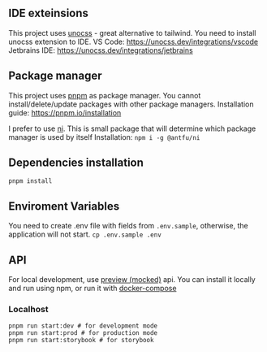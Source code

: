 ## IDE exteinsions

This project uses [unocss](https://unocss.dev/) - great alternative to tailwind. You need to install unocss extension to IDE.
VS Code: https://unocss.dev/integrations/vscode
Jetbrains IDE: https://unocss.dev/integrations/jetbrains

## Package manager

This project uses [pnpm](https://pnpm.io) as package manager. You cannot install/delete/update packages with other package managers.
Installation guide: https://pnpm.io/installation

I prefer to use [ni](https://github.com/antfu/ni). This is small package that will determine which package manager is used by itself
Installation: `npm i -g @antfu/ni` 

## Dependencies installation

`pnpm install`

## Enviroment Variables

You need to create .env file with fields from `.env.sample`, otherwise, the application will not start.
`cp .env.sample .env`

## API

For local development, use [preview (mocked)](https://github.com/youtogether-online/mock) api. 
You can install it locally and run using npm, or run it with [docker-compose](https://github.com/youtogether-online/releases)

### Localhost

```
pnpm run start:dev # for development mode
pnpm run start:prod # for production mode
pnpm run start:storybook # for storybook
```
